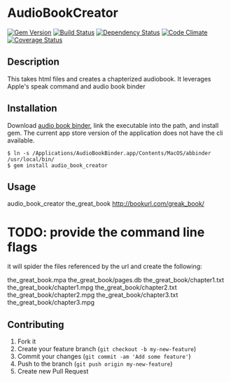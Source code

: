 # AudioBookCreator

[![Gem Version][GV img]][Gem Version]
[![Build Status][BS img]][Build Status]
[![Dependency Status][DS img]][Dependency Status]
[![Code Climate][CC img]][Code Climate]
[![Coverage Status][CS img]][Coverage Status]

[Gem Version]: https://rubygems.org/gems/audio_book_creator
[Build Status]: https://travis-ci.org/kbrock/audio_book_creator
[travis pull requests]: https://travis-ci.org/kbrock/audio_book_creator/pull_requests
[Dependency Status]: https://gemnasium.com/kbrock/audio_book_creator
[Code Climate]: https://codeclimate.com/github/kbrock/audio_book_creator
[Coverage Status]: https://coveralls.io/r/kbrock/audio_book_creator

[GV img]: https://badge.fury.io/rb/audio_book_creator.png
[BS img]: https://travis-ci.org/kbrock/audio_book_creator.png
[DS img]: https://gemnasium.com/kbrock/audio_book_creator.png
[CC img]: https://codeclimate.com/github/kbrock/audio_book_creator.png
[CS img]: https://coveralls.io/repos/kbrock/audio_book_creator/badge.png?branch=master


## Description

This takes html files and creates a chapterized audiobook.
  It leverages Apple's speak command and audio book binder

## Installation

Download [audio book binder][], link the executable into the path, and install gem. The current app store version of the application does not have the cli available.

    $ ln -s /Applications/AudioBookBinder.app/Contents/MacOS/abbinder /usr/local/bin/
    $ gem install audio_book_creator

[audio book binder]: http://bluezbox.com/audiobookbinder.html

## Usage

audio_book_creator the_great_book http://bookurl.com/greak_book/

# **TODO:** provide the command line flags

it will spider the files referenced by the url and create the following:

the_great_book.mpa
the_great_book/pages.db
the_great_book/chapter1.txt
the_great_book/chapter1.mpg
the_great_book/chapter2.txt
the_great_book/chapter2.mpg
the_great_book/chapter3.txt
the_great_book/chapter3.mpg

## Contributing

1. Fork it
2. Create your feature branch (`git checkout -b my-new-feature`)
3. Commit your changes (`git commit -am 'Add some feature'`)
4. Push to the branch (`git push origin my-new-feature`)
5. Create new Pull Request
